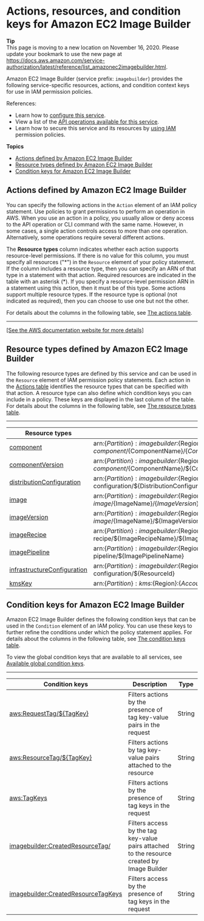 # Actions, resources, and condition keys for Amazon EC2 Image Builder<a name="list_amazonec2imagebuilder"></a>

**Tip**  
This page is moving to a new location on November 16, 2020\. Please update your bookmark to use the new page at [https://docs\.aws\.amazon\.com/service\-authorization/latest/reference/list\_amazonec2imagebuilder\.html](https://docs.aws.amazon.com/service-authorization/latest/reference/list_amazonec2imagebuilder.html)\. 

Amazon EC2 Image Builder \(service prefix: `imagebuilder`\) provides the following service\-specific resources, actions, and condition context keys for use in IAM permission policies\.

References:
+ Learn how to [configure this service](https://docs.aws.amazon.com/imagebuilder/latest/userguide/)\.
+ View a list of the [API operations available for this service](https://docs.aws.amazon.com/imagebuilder/latest/APIReference/)\.
+ Learn how to secure this service and its resources by [using IAM](https://docs.aws.amazon.com/imagebuilder/latest/userguide/security-iam.html) permission policies\.

**Topics**
+ [Actions defined by Amazon EC2 Image Builder](#amazonec2imagebuilder-actions-as-permissions)
+ [Resource types defined by Amazon EC2 Image Builder](#amazonec2imagebuilder-resources-for-iam-policies)
+ [Condition keys for Amazon EC2 Image Builder](#amazonec2imagebuilder-policy-keys)

## Actions defined by Amazon EC2 Image Builder<a name="amazonec2imagebuilder-actions-as-permissions"></a>

You can specify the following actions in the `Action` element of an IAM policy statement\. Use policies to grant permissions to perform an operation in AWS\. When you use an action in a policy, you usually allow or deny access to the API operation or CLI command with the same name\. However, in some cases, a single action controls access to more than one operation\. Alternatively, some operations require several different actions\.

The **Resource types** column indicates whether each action supports resource\-level permissions\. If there is no value for this column, you must specify all resources \("\*"\) in the `Resource` element of your policy statement\. If the column includes a resource type, then you can specify an ARN of that type in a statement with that action\. Required resources are indicated in the table with an asterisk \(\*\)\. If you specify a resource\-level permission ARN in a statement using this action, then it must be of this type\. Some actions support multiple resource types\. If the resource type is optional \(not indicated as required\), then you can choose to use one but not the other\.

For details about the columns in the following table, see [The actions table](reference_policies_actions-resources-contextkeys.md#actions_table)\.


****  
[\[See the AWS documentation website for more details\]](http://docs.aws.amazon.com/IAM/latest/UserGuide/list_amazonec2imagebuilder.html)

## Resource types defined by Amazon EC2 Image Builder<a name="amazonec2imagebuilder-resources-for-iam-policies"></a>

The following resource types are defined by this service and can be used in the `Resource` element of IAM permission policy statements\. Each action in the [Actions table](#amazonec2imagebuilder-actions-as-permissions) identifies the resource types that can be specified with that action\. A resource type can also define which condition keys you can include in a policy\. These keys are displayed in the last column of the table\. For details about the columns in the following table, see [The resource types table](reference_policies_actions-resources-contextkeys.md#resources_table)\.


****  

| Resource types | ARN | Condition keys | 
| --- | --- | --- | 
|   [ component ](https://docs.aws.amazon.com/imagebuilder/latest/APIReference/API_Component.html)  |  arn:$\{Partition\}:imagebuilder:$\{Region\}:$\{Account\}:component/$\{ComponentName\}/$\{ComponentVersion\}/$\{ComponentBuildVersion\}  |   [ aws:ResourceTag/$\{TagKey\} ](#amazonec2imagebuilder-aws_ResourceTag___TagKey_)   | 
|   [ componentVersion ](https://docs.aws.amazon.com/imagebuilder/latest/APIReference/API_ComponentVersion)  |  arn:$\{Partition\}:imagebuilder:$\{Region\}:$\{Account\}:component/$\{ComponentName\}/$\{ComponentVersion\}  |   [ aws:ResourceTag/$\{TagKey\} ](#amazonec2imagebuilder-aws_ResourceTag___TagKey_)   | 
|   [ distributionConfiguration ](https://docs.aws.amazon.com/imagebuilder/latest/APIReference/API_DistributionConfiguration.html)  |  arn:$\{Partition\}:imagebuilder:$\{Region\}:$\{Account\}:distribution\-configuration/$\{DistributionConfigurationName\}  |   [ aws:ResourceTag/$\{TagKey\} ](#amazonec2imagebuilder-aws_ResourceTag___TagKey_)   | 
|   [ image ](https://docs.aws.amazon.com/imagebuilder/latest/APIReference/API_Image.html)  |  arn:$\{Partition\}:imagebuilder:$\{Region\}:$\{Account\}:image/$\{ImageName\}/$\{ImageVersion\}/$\{ImageBuildVersion\}  |   [ aws:ResourceTag/$\{TagKey\} ](#amazonec2imagebuilder-aws_ResourceTag___TagKey_)   | 
|   [ imageVersion ](https://docs.aws.amazon.com/imagebuilder/latest/APIReference/API_ImageVersion.html)  |  arn:$\{Partition\}:imagebuilder:$\{Region\}:$\{Account\}:image/$\{ImageName\}/$\{ImageVersion\}  |   [ aws:ResourceTag/$\{TagKey\} ](#amazonec2imagebuilder-aws_ResourceTag___TagKey_)   | 
|   [ imageRecipe ](https://docs.aws.amazon.com/imagebuilder/latest/APIReference/API_ImageRecipe.html)  |  arn:$\{Partition\}:imagebuilder:$\{Region\}:$\{Account\}:image\-recipe/$\{ImageRecipeName\}/$\{ImageRecipeVersion\}  |   [ aws:ResourceTag/$\{TagKey\} ](#amazonec2imagebuilder-aws_ResourceTag___TagKey_)   | 
|   [ imagePipeline ](https://docs.aws.amazon.com/imagebuilder/latest/APIReference/API_ImagePipeline.html)  |  arn:$\{Partition\}:imagebuilder:$\{Region\}:$\{Account\}:image\-pipeline/$\{ImagePipelineName\}  |   [ aws:ResourceTag/$\{TagKey\} ](#amazonec2imagebuilder-aws_ResourceTag___TagKey_)   | 
|   [ infrastructureConfiguration ](https://docs.aws.amazon.com/imagebuilder/latest/APIReference/API_InfrastructureConfiguration.html)  |  arn:$\{Partition\}:imagebuilder:$\{Region\}:$\{Account\}:infrastructure\-configuration/$\{ResourceId\}  |   [ aws:ResourceTag/$\{TagKey\} ](#amazonec2imagebuilder-aws_ResourceTag___TagKey_)   | 
|   [ kmsKey ](https://docs.aws.amazon.com/kms/latest/developerguide/concepts.html#master_keys)  |  arn:$\{Partition\}:kms:$\{Region\}:$\{Account\}:key/$\{KeyId\}  |  | 

## Condition keys for Amazon EC2 Image Builder<a name="amazonec2imagebuilder-policy-keys"></a>

Amazon EC2 Image Builder defines the following condition keys that can be used in the `Condition` element of an IAM policy\. You can use these keys to further refine the conditions under which the policy statement applies\. For details about the columns in the following table, see [The condition keys table](reference_policies_actions-resources-contextkeys.md#context_keys_table)\.

To view the global condition keys that are available to all services, see [Available global condition keys](reference_policies_condition-keys.html#AvailableKeys)\.


****  

| Condition keys | Description | Type | 
| --- | --- | --- | 
|   [ aws:RequestTag/$\{TagKey\} ](https://docs.aws.amazon.com/IAM/latest/UserGuide/reference_policies_condition-keys.html#condition-keys-requesttag)  | Filters actions by the presence of tag key\-value pairs in the request | String | 
|   [ aws:ResourceTag/$\{TagKey\} ](https://docs.aws.amazon.com/IAM/latest/UserGuide/reference_policies_condition-keys.html#condition-keys-resourcetag)  | Filters actions by tag key\-value pairs attached to the resource | String | 
|   [ aws:TagKeys ](https://docs.aws.amazon.com/IAM/latest/UserGuide/reference_policies_condition-keys.html#condition-keys-tagkeys)  | Filters actions by the presence of tag keys in the request | String | 
|   [ imagebuilder:CreatedResourceTag/<key> ](https://docs.aws.amazon.com/imagebuilder/latest/userguide/security_iam_service-with-iam.html#image-builder-security-createdresourcetag)  | Filters access by the tag key\-value pairs attached to the resource created by Image Builder | String | 
|   [ imagebuilder:CreatedResourceTagKeys ](https://docs.aws.amazon.com/imagebuilder/latest/userguide/security_iam_service-with-iam.html#image-builder-security-createdresourcetagkeys)  | Filters access by the presence of tag keys in the request | String | 